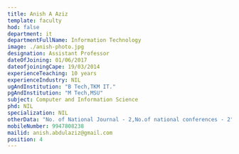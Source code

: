```yaml
---
title: Anish A Aziz
template: faculty
hod: false
department: it
departmentFullName: Information Technology
image: ./anish-photo.jpg
designation: Assistant Professor
dateOfJoining: 01/06/2017
dateofjoiningCape: 19/03/2014
experienceTeaching: 10 years
experienceIndustry: NIL
ugAndInstitution: "B Tech,TKM IT."
pgAndInstitution: "M Tech,MSU"
subject: Computer and Information Science
phd: NIL
specialization: NIL
otherData: "No. of National Journal - 2,No.of national conferences - 2"
mobileNumber: 9947808238
mailid: anish.abdulaziz@gmail.com
position: 4
---
```

